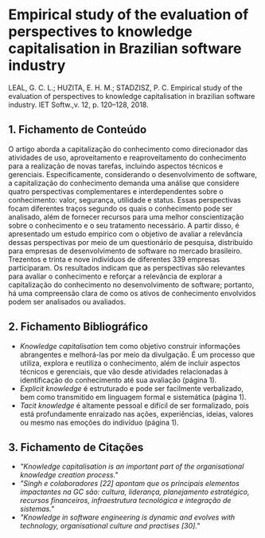 # Empirical study of the evaluation of perspectives to knowledge capitalisation in Brazilian software industry 

LEAL, G. C. L.; HUZITA, E. H. M.; STADZISZ, P. C. Empirical study of the evaluation of perspectives  to knowledge capitalisation in brazilian software industry. IET Softw.,v. 12, p. 120–128, 2018.

## 1. Fichamento de Conteúdo

O artigo aborda a capitalização do conhecimento como direcionador das atividades de uso, aproveitamento e reaproveitamento do conhecimento para a realização de novas tarefas, incluindo aspectos técnicos e gerenciais. Especificamente, considerando o desenvolvimento de software, a capitalização do conhecimento demanda uma análise que considere quatro perspectivas complementares e interdependentes sobre o conhecimento: valor, segurança, utilidade e status. Essas perspectivas focam diferentes traços segundo os quais o conhecimento pode ser analisado, além de fornecer recursos para uma melhor conscientização sobre o conhecimento e o seu tratamento necessário. A partir disso, é apresentado um estudo empírico com o objetivo de avaliar a relevância dessas perspectivas por meio de um questionário de pesquisa, distribuído para empresas de desenvolvimento de software no mercado brasileiro. Trezentos e trinta e nove indivíduos de diferentes 339 empresas participaram. Os resultados indicam que as perspectivas são relevantes para avaliar o conhecimento e reforçar a relevância de explorar a capitalização do conhecimento no desenvolvimento de software; portanto, há uma compreensão clara de como os ativos de conhecimento envolvidos podem ser analisados ​​ou avaliados.

## 2. Fichamento Bibliográfico 

* _Knowledge capitalisation_ tem como objetivo construir informações abrangentes e melhorá-las por meio da divulgação. É um processo que utiliza, explora e reutiliza o conhecimento, além de incluir aspectos técnicos e gerenciais, que vão desde atividades relacionadas à identificação do conhecimento até sua avaliação (página 1).
* _Explicit knowledge_ é estruturado e pode ser facilmente verbalizado, bem como transmitido em linguagem formal e sistemática (página 1).
* _Tacit knowledge_ é altamente pessoal e difícil de ser formalizado, pois está profundamente enraizado nas ações, experiências, ideias, valores ou mesmo nas emoções do indivíduo (página 1).

## 3. Fichamento de Citações 

* _"Knowledge capitalisation is an important part of the organisational knowledge creation process."_
* _"Singh e colaboradores [22] apontam que os principais elementos impactantes na GC são: cultura, liderança, planejamento estratégico, recursos financeiros, infraestrutura tecnológica e integração de sistemas."_
* _"Knowledge in software engineering is dynamic and evolves with technology, organisational culture and practises [30]."_